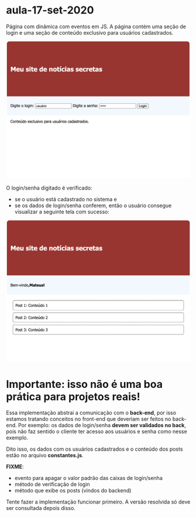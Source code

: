 # aula-17-set-2020

Página com dinâmica com eventos em JS. A página contém uma seção de login e uma seção de conteúdo exclusivo para usuários cadastrados.

<img src="imgs/snapshot-before-login.png" width="600px" alt="snapshot antes do login"></img>

O login/senha digitado é verificado:
- se o usuário está cadastrado no sistema e
- se os dados de login/senha conferem,
então o usuário consegue visualizar a seguinte tela com sucesso:

<img src="imgs/snapshot-after-login.png" width="600px" alt="snapshot depois do login"></img>

# Importante: isso não é uma boa prática para projetos reais!

Essa implementação abstrai a comunicação com o **back-end**, por isso estamos tratando conceitos no front-end que deveriam ser feitos no back-end. Por exemplo: os dados de login/senha **devem ser validados no back**, pois não faz sentido o cliente ter acesso aos usuários e senha como nesse exemplo.

Dito isso, os dados com os usuários cadastrados e o conteúdo dos posts estão no arquivo **constantes.js**.

**FIXME**:
- evento para apagar o valor padrão das caixas de login/senha
- método de verificação de login
- método que exibe os posts (vindos do backend)

Tente fazer a implementação funcionar primeiro. A versão resolvida só deve ser consultada depois disso.

